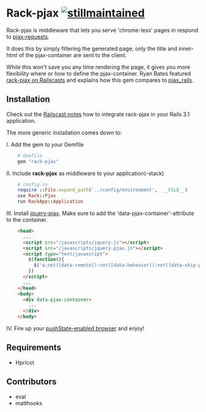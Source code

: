 Rack-pjax [![stillmaintained](http://stillmaintained.com/eval/rack-pjax.png)](http://stillmaintained.com/eval/rack-pjax)
========

Rack-pjax is middleware that lets you serve 'chrome-less' pages in respond to [pjax-requests](https://github.com/defunkt/jquery-pjax).

It does this by simply filtering the generated page; only the title and inner-html of the pjax-container are sent to the client.

While this won't save you any time rendering the page, it gives you more flexibility where or how to define the pjax-container.
Ryan Bates featured [rack-pjax on Railscasts](http://railscasts.com/episodes/294-playing-with-pjax) and explains how this gem compares to [pjax_rails](https://github.com/rails/pjax_rails).

Installation
------------

Check out the [Railscast notes](http://railscasts.com/episodes/294-playing-with-pjax) how to integrate rack-pjax in your Rails 3.1 application.

The more generic installation comes down to:

I. Add the gem to your Gemfile

```ruby
    # Gemfile
    gem "rack-pjax"
```

II. Include **rack-pjax** as middleware to your application(-stack)

```ruby
    # config.ru
    require ::File.expand_path('../config/environment',  __FILE__)
    use Rack::Pjax
    run RackApp::Application
```

III. Install [jquery-pjax](https://github.com/defunkt/jquery-pjax). Make sure to add the 'data-pjax-container'-attribute to the container.

```html
    <head>
      ...
      <script src="/javascripts/jquery.js"></script>
      <script src="/javascripts/jquery.pjax.js"></script>
      <script type="text/javascript">
        $(function(){
          $('a:not([data-remote]):not([data-behavior]):not([data-skip-pjax])').pjax('[data-pjax-container]')
        })
      </script>
      ...
    </head>
    <body>
      <div data-pjax-container>
        ...
      </div>
    </body>
```

IV. Fire up your [pushState-enabled browser](http://caniuse.com/#search=pushstate) and enjoy!


Requirements
------------

- Hpricot


Contributors
------

* eval
* matthooks

